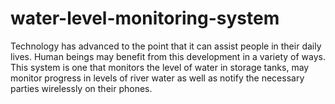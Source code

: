 # water-level-monitoring-system
Technology has advanced to the point that it can assist people in their daily lives. Human beings may benefit from this development in a variety of ways. This system is one that monitors the level of water in storage tanks, may monitor progress in levels of river water as well as notify the necessary parties wirelessly on their phones. 
